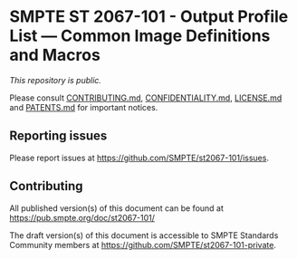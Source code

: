 # SMPTE ST 2067-101 - Output Profile List &mdash; Common Image Definitions and Macros

_This repository is *public*._

Please consult [CONTRIBUTING.md](./CONTRIBUTING.md), [CONFIDENTIALITY.md](./CONFIDENTIALITY.md), [LICENSE.md](./LICENSE.md) and [PATENTS.md](./PATENTS.md) for important notices.

## Reporting issues

Please report issues at <https://github.com/SMPTE/st2067-101/issues>.

## Contributing

All published version(s) of this document can be found at <https://pub.smpte.org/doc/st2067-101/>

The draft version(s) of this document is accessible to SMPTE Standards Community members at <https://github.com/SMPTE/st2067-101-private>.